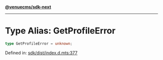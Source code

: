 [**@venuecms/sdk-next**](../Index.md)

***

# Type Alias: GetProfileError

```ts
type GetProfileError = unknown;
```

Defined in: [sdk/dist/index.d.mts:377](https://github.com/venuecms/sdk/blob/0048e875fedcd11f329f993e4088b84401af4036/packages/sdk/dist/index.d.mts#L377)
